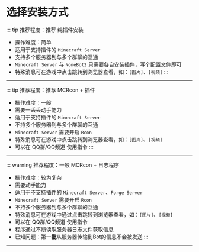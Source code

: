# 选择安装方式

::: tip 推荐程度：推荐
纯插件安装
- 操作难度：简单
- 适用于支持插件的 `Minecraft Server`
- 支持多个服务器到与多个群聊的互通
- `Minecraft Server` 与 `NoneBot2` 只需要各自安装插件，写个配置文件即可
- 特殊消息可在游戏中点击跳转到浏览器查看，如：`[图片]`、`[视频]`
  :::

---

::: tip 推荐程度：推荐 
MCRcon + 插件
- 操作难度：一般
- 需要一丢丢动手能力
- 适用于支持插件的 `Minecraft Server`
- 不持多个服务器到与多个群聊的互通
- `Minecraft Server` 需要开启 `Rcon`
- 特殊消息可在游戏中点击跳转到浏览器查看，如：`[图片]`、`[视频]`
- 可以在 QQ群/QQ频道 使用指令
  :::

---

::: warning 推荐程度：一般
MCRcon + 日志程序
- 操作难度：较为复杂
- 需要动手能力
- 适用于不支持插件的 `Minecraft Server`、`Forge Server`
- `Minecraft Server` 需要开启 `Rcon`
- 不持多个服务器到与多个群聊的互通
- 特殊消息可在游戏中通过点击跳转到浏览器查看，如：`[图片]`、`[视频]`
- 可以在 QQ群/QQ频道 使用指令
- 程序通过不断读取服务器日志文件获取信息
- 已知问题：第一**批**从服务器传输到Bot的信息不会被发送
  :::

---
